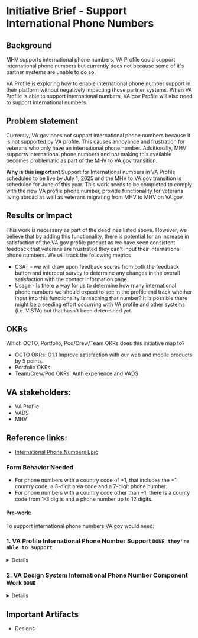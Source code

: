 # Initiative Brief - Support International Phone Numbers 

## Background
MHV supports international phone numbers, VA Profile could support international phone numbers but currently does not because some of it's partner systems are unable to do so. 

VA Profile is exploring how to enable international phone number support in their platform without negatively impacting those partner systems. When VA Profile is able to support international numbers, VA.gov Profile will also need to support international numbers.  

## Problem statement
Currently, VA.gov does not support international phone numbers because it is not supported by VA profile. This causes annoyance and frustration for veterans who only have an international phone number. Additionally, MHV supports international phone numbers and not making this available becomes problematic as part of the MHV to VA.gov transition. 

**Why is this important**
Support for International numbers in VA Profile scheduled to be live by July 1, 2025 and the MHV to VA.gov transition is scheduled for June of this year. This work needs to be completed to comply with the new VA profile phone number, provide functionality for veterans living abroad as well as veterans migrating from MHV to MHV on VA.gov. 



## Results or Impact
This work is necessary as part of the deadlines listed above. However, we believe that by adding this functionality, there is potential for an increase in satisfaction of the VA.gov profile product as we have seen consistent feedback that veterans are frustrated they can't input their international phone numbers. We will track the following metrics
- CSAT - we will draw upon feedback scores from both the feedback button and intercept survey to determine any changes in the overall satisfaction with the contact information page. 
- Usage - Is there a way for us to determine how many international phone numbers we should expect to see in the profile and track whether input into this functionality is reaching that number? It is possible there might be a seeding effort occurring with VA profile and other systems (i.e. VISTA) but that hasn't been determined yet. 


## OKRs 
Which OCTO, Portfolio, Pod/Crew/Team OKRs does this initiative map to? 
- OCTO OKRs: O1.1 Improve satisfaction with our web and mobile products by 5 points. 
- Portfolio OKRs:
- Team/Crew/Pod OKRs: Auth experience and VADS


## VA stakeholders:
- VA Profile
- VADS
- MHV

## Reference links:
- [International Phone Numbers Epic](https://github.com/department-of-veterans-affairs/va.gov-team/issues/74562)

 
### Form Behavior Needed
- For phone numbers with a country code of +1, that includes the +1 country code, a 3-digit area code and a 7-digit phone number.
- For phone numbers with a country code other than +1, there is a county code from 1-3 digits and a phone number up to 12 digits.

#### Pre-work:
To support international phone numbers VA.gov would need:

### 1. VA Profile International Phone Number Support `DONE they're able to support`

<details><summary>Details</summary>
<p>

There's a weekly communication call between VA Profile (BE) and VA Notify, VEText, and VA.gov This issues was initially discussed on that biweekly call and is a request raised by MHV. 

VA Profile support for International numbers is planned for PI 30 starting in Sept 2024

<details><summary>Call Log</summary>
<p>

1/25/2024

![Image](https://github.com/department-of-veterans-affairs/va.gov-team/assets/129431463/93ce6d8d-d10e-41d5-8393-637c2fa5df91)

2/14/2024



![Image](https://github.com/department-of-veterans-affairs/va.gov-team/assets/129431463/c6821397-42f1-49ed-afa7-f97f6d14925f)


</p>
</details> 

</p>
</details> 

### 2. VA Design System International Phone Number Component Work `DONE` 
<details><summary>Details</summary>
<p>

The VADS/DSC is working on creating components that support international Phone Numbers. We should be able to use their components. We'd need to check to make sure the behaviors they build (eg. regex) fit the VA Profile supported behaviors but otherwise their solution should be something we can implement relatively quickly once the components are in the VADS. 

- [slack thread](https://dsva.slack.com/archives/C0NGDDXME/p1716225111815539?thread_ts=1716210018.192779&cid=C0NGDDXME)
- [[Design] International phone number pattern #3222](https://github.com/department-of-veterans-affairs/vets-design-system-documentation/issues/3222)
- [Experimental Design [International Phone number support] #2885](https://github.com/department-of-veterans-affairs/vets-design-system-documentation/issues/2885)
     -  [design figma ](https://www.figma.com/design/CToySzwbZYIf7cP9PHh5Hn/Phone-Number-Exploration?node-id=10-1034&node-type=FRAME&t=UXm6CTevrXC9SAf2-0)
     - DSC work is being done as part of [Phone number input needs to allow more than 10 character for international numbers #2673](https://github.com/department-of-veterans-affairs/vets-design-system-documentation/issues/2673) 
</p>
</details> 

## Important Artifacts 
- Designs 
